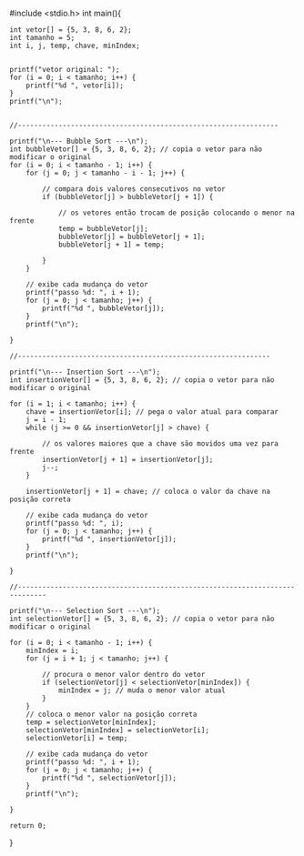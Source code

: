 #include <stdio.h>
int main(){
	
    int vetor[] = {5, 3, 8, 6, 2}; 
    int tamanho = 5; 
    int i, j, temp, chave, minIndex;
    

    printf("vetor original: ");
    for (i = 0; i < tamanho; i++) {
        printf("%d ", vetor[i]);
    }
    printf("\n");
    
    
    //----------------------------------------------------------------

    printf("\n--- Bubble Sort ---\n");
    int bubbleVetor[] = {5, 3, 8, 6, 2}; // copia o vetor para não modificar o original
    for (i = 0; i < tamanho - 1; i++) {
        for (j = 0; j < tamanho - i - 1; j++) {
        	
            // compara dois valores consecutivos no vetor
            if (bubbleVetor[j] > bubbleVetor[j + 1]) {
            	
                // os vetores então trocam de posição colocando o menor na frente
                temp = bubbleVetor[j];
                bubbleVetor[j] = bubbleVetor[j + 1];
                bubbleVetor[j + 1] = temp;
                
            }
        }
        
        // exibe cada mudança do vetor
        printf("passo %d: ", i + 1);
        for (j = 0; j < tamanho; j++) {
            printf("%d ", bubbleVetor[j]);
        }
        printf("\n");
        
    }

	//--------------------------------------------------------------

    printf("\n--- Insertion Sort ---\n");
    int insertionVetor[] = {5, 3, 8, 6, 2}; // copia o vetor para não modificar o original
    
    for (i = 1; i < tamanho; i++) {
        chave = insertionVetor[i]; // pega o valor atual para comparar
        j = i - 1;
        while (j >= 0 && insertionVetor[j] > chave) {
        	
            // os valores maiores que a chave são movidos uma vez para frente
            insertionVetor[j + 1] = insertionVetor[j];
            j--;
        }
        
        insertionVetor[j + 1] = chave; // coloca o valor da chave na posição correta

        // exibe cada mudança do vetor
        printf("passo %d: ", i);
        for (j = 0; j < tamanho; j++) {
            printf("%d ", insertionVetor[j]);
        }
        printf("\n");
        
    }

	//-----------------------------------------------------------------------------

    printf("\n--- Selection Sort ---\n");
    int selectionVetor[] = {5, 3, 8, 6, 2}; // copia o vetor para não modificar o original
    
    for (i = 0; i < tamanho - 1; i++) {
        minIndex = i;
        for (j = i + 1; j < tamanho; j++) {
        	
            // procura o menor valor dentro do vetor
            if (selectionVetor[j] < selectionVetor[minIndex]) {
                minIndex = j; // muda o menor valor atual
            }
        }
        // coloca o menor valor na posição correta
        temp = selectionVetor[minIndex];
        selectionVetor[minIndex] = selectionVetor[i];
        selectionVetor[i] = temp;

        // exibe cada mudança do vetor
        printf("passo %d: ", i + 1);
        for (j = 0; j < tamanho; j++) {
            printf("%d ", selectionVetor[j]);
        }
        printf("\n");
        
    }

    return 0;
    
    
}
